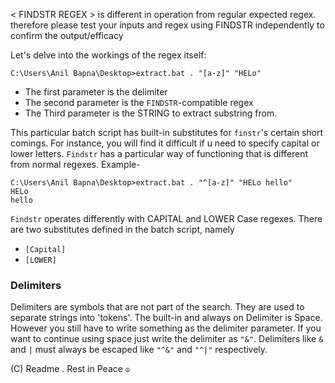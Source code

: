 < FINDSTR REGEX > is different in operation from regular expected regex. therefore please test your inputs and regex using FINDSTR independently to confirm the output/efficacy

Let's delve into the workings of the regex itself:

```C:\Users\Anil Bapna\Desktop>extract.bat . "[a-z]" "HELo"```
- The first parameter is the delimiter
- The second parameter is the `FINDSTR`-compatible regex
- The Third parameter is the STRING to extract substring from.

This particular batch script has built-in substitutes for `finstr`'s certain short comings. For instance, you will find it difficult if u need to specify capital or lower letters. `Findstr` has a particular way of functioning that is different from normal regexes. Example-
```
C:\Users\Anil Bapna\Desktop>extract.bat . "^[a-z]" "HELo hello"
HELo
hello
```
`Findstr` operates differently with CAPITAL and LOWER Case regexes.
There are two substitutes defined in the batch script, namely
- `[Capital]`
- `[LOWER]`



### Delimiters
Delimiters are symbols that are not part of the search. They are used to separate strings into 'tokens'. The built-in and always on Delimiter is Space. However you still have to write something as the delimiter parameter. If you want to continue using space just write the delimiter as `"&"`.
Delimiters like `&` and `|` must always be escaped like `"^&"` and `"^|"` respectively.

(C) Readme . Rest in Peace `☮`
